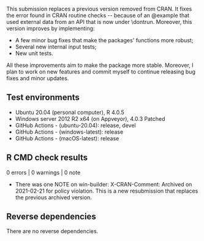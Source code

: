 This submission replaces a previous version removed from CRAN. It fixes the error found in CRAN routine checks -- because of an @example that used external data from an API that is now under \dontrun. Moreover, this version improves by implementing:

- A few minor bug fixes that make the packages' functions more robust;
- Several new internal input tests;
- New unit tests.

All these improvements aim to make the package more stable. Moreover, I plan to work on new features and commit myself to continue releasing bug fixes and minor updates.

## Test environments
* Ubuntu 20.04 (personal computer), R 4.0.5
* Windows server 2012 R2 x64 (on Appveyor), 4.0.3 Patched
* GitHub Actions - (ubuntu-20.04): release, devel
* GitHub Actions - (windows-latest): release
* GitHub Actions - (macOS-latest): release

## R CMD check results

0 errors | 0 warnings | 0 note

* There was one NOTE on win-builder: X-CRAN-Comment: Archived on 2021-02-21 for policy violation.
This is a new resubmission that replaces the previous archived version.

## Reverse dependencies

There are no reverse dependencies.
